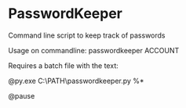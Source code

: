 # PasswordKeeper
Command line script to keep track of passwords

Usage on commandline: passwordkeeper ACCOUNT


Requires a batch file with the text:

@py.exe C:\PATH\passwordkeeper.py %*

@pause
